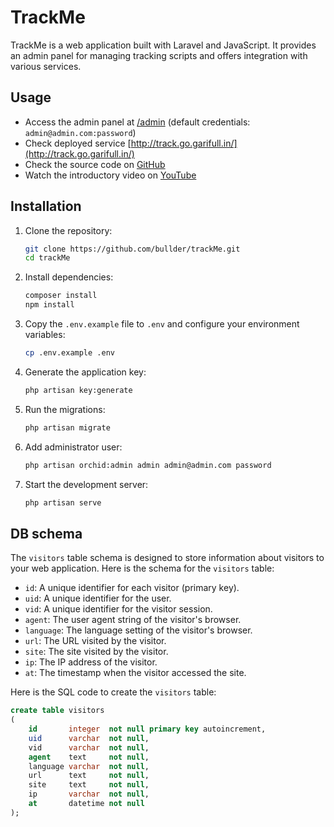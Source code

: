 # TrackMe

TrackMe is a web application built with Laravel and JavaScript.
It provides an admin panel for managing tracking scripts and offers integration with various services.

## Usage

- Access the admin panel at [/admin](http://track.go.garifull.in/admin) (default credentials: `admin@admin.com:password`)
- Check deployed service [http://track.go.garifull.in/](http://track.go.garifull.in/)
- Check the source code on [GitHub](https://github.com/bullder/trackMe)
- Watch the introductory video on [YouTube](https://youtu.be/-1cqXIUkXZ0)

## Installation

1. Clone the repository:
    ```sh
    git clone https://github.com/bullder/trackMe.git
    cd trackMe
    ```

2. Install dependencies:
    ```sh
    composer install
    npm install
    ```

3. Copy the `.env.example` file to `.env` and configure your environment variables:
    ```sh
    cp .env.example .env
    ```

4. Generate the application key:
    ```sh
    php artisan key:generate
    ```

5. Run the migrations:
    ```sh
    php artisan migrate
    ```

6. Add administrator user:
    ```sh
    php artisan orchid:admin admin admin@admin.com password
    ```

7. Start the development server:
    ```sh
    php artisan serve
    ```

## DB schema

The `visitors` table schema is designed to store information about visitors to your web application. Here is the schema for the `visitors` table:

- `id`: A unique identifier for each visitor (primary key).
- `uid`: A unique identifier for the user.
- `vid`: A unique identifier for the visitor session.
- `agent`: The user agent string of the visitor's browser.
- `language`: The language setting of the visitor's browser.
- `url`: The URL visited by the visitor.
- `site`: The site visited by the visitor.
- `ip`: The IP address of the visitor.
- `at`: The timestamp when the visitor accessed the site.

Here is the SQL code to create the `visitors` table:

```sql
create table visitors
(
    id       integer  not null primary key autoincrement,
    uid      varchar  not null,
    vid      varchar  not null,
    agent    text     not null,
    language varchar  not null,
    url      text     not null,
    site     text     not null,
    ip       varchar  not null,
    at       datetime not null
);
```


